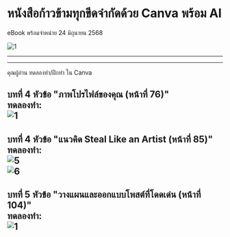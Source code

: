 # หนังสือก้าวข้ามทุกขีดจำกัดด้วย Canva พร้อม AI
eBook พร้อมจำหน่าย 24 มิถุนายน 2568

![1](https://github.com/user-attachments/assets/95fe8b63-000d-4bf7-b1a4-7d3c82ed5f89)

-------------------------------------------------------------------------------------
>>>>>>>>>>>>>>>>>>>>>>>>>>>>>>>>>>>>>>>>>>>>>>>>>>>>>>>>>>>>>>>>>>>>>>>>>>>>>>>>>>
>>>>>>>>>>>>>>>>>>>>>>>>>>>>>>>>>>>>>>>>>>>>>>>>>>>>>>>>>>>>>>>>>>>>>>>>>>>>>>>>>>
-------------------------------------------------------------------------------------

คุณผู้อ่าน ทดลองทำ/ฝึกทำ ใน Canva     

บทที่ 4 หัวข้อ "ภาพโปรไฟล์ของคุณ (หน้าที่ 76)"      
ทดลองทำ:     
![1](https://github.com/user-attachments/assets/feef9f1f-d419-4182-929f-cf948e16446a)
-------------------------------------------------------------------------------------

บทที่ 4 หัวข้อ "แนวคิด Steal Like an Artist (หน้าที่ 85)"     
ทดลองทำ:   
![5](https://github.com/user-attachments/assets/8497ab5b-f8c1-4aa0-8d16-78583ae11f11)  
![6](https://github.com/user-attachments/assets/a32b00a7-3800-4a88-ab4a-076cc4c43262)
-------------------------------------------------------------------------------------

บทที่ 5 หัวข้อ "วางแผนและออกแบบโพสต์ที่โดดเด่น (หน้าที่ 104)"    
ทดลองทำ:  
![1](https://github.com/user-attachments/assets/d9772f1d-d486-4d8f-92f4-3cef16f90ad7)
-------------------------------------------------------------------------------------



